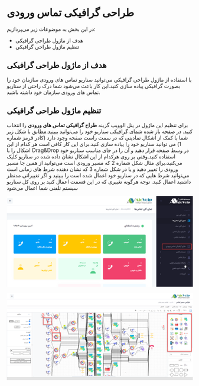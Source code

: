 # طراحی گرافیکی تماس ورودی

در این بخش به موضوعات زیر می‌پردازیم:
-	هدف از ماژول طراحی گرافیکی
-	تنظیم ماژول طراحی گرافیکی
## هدف از ماژول طراحی گرافیکی
با استفاده از ماژول طراحی گرافیکی می‌توانید سناریو تماس های ورودی سازمان خود را بصورت گرافیکی پیاده سازی کنید.این کار باعث می‌شود شما درک راحتی از سناریو تماس های ورودی سازمان خود داشته باشید.
## تنظیم ماژول طراحی گرافیکی
برای تنظیم این ماژول در پنل الوویپ گزینه **طراح گرافیکی تماس های ورودی** را انتخاب کنید. در صفحه باز شده شمای گرافیکی سناریو خود را می‌توانید ببینید.مطابق با شکل زیر شما  با کمک از اشکال نمادینی که در سمت راست صفحه وجود دارد (کادر قرمز شماره 1) می توانید سناریو خود را پیاده سازی کنید.برای این کار کافی است هر کدام از این اشکال را با Drag&Drop  در وسط صفحه قرار دهید و آن را در جای مناسب سناریو خود استفاده کنید.وقتی بر روی هرکدام از این اشکال نشان داده شده در سناریو کلیک می‌کنید،برای مثال شکل شماره 2 که مسیر ورودی است می‌توانید از همین جا مسیر ورودی را تغییر دهید و یا در شکل شماره 3 که  نشان دهنده شرط های زمانی است می‌توانید شرط هایی که در سناریو خود اعمال شده است را ببینید و اگر تغییراتی مدنظر داشتید اعمال کنید.
توجه
هرگونه تغییری که در این قسمت اعمال کنید بر روی کل سناریو سیستم تلفنی شما اعمال می‌شود

![ماژول طراح گرافیکی ](./Images/route-graphic2.png)

![ماژول طراح گرافیکی ](./Images/route-graphic1.png)

